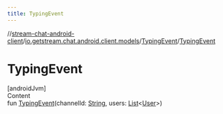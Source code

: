 ```yaml
---
title: TypingEvent
---
```

//[stream-chat-android-client](../../../index.md)/[io.getstream.chat.android.client.models](../index.md)/[TypingEvent](index.md)/[TypingEvent](TypingEvent.md)



# TypingEvent  
[androidJvm]  
Content  
fun [TypingEvent](TypingEvent.md)(channelId: [String](https://kotlinlang.org/api/latest/jvm/stdlib/kotlin/-string/index.html), users: [List](https://kotlinlang.org/api/latest/jvm/stdlib/kotlin.collections/-list/index.html)&lt;[User](../User/index.md)&gt;)  



